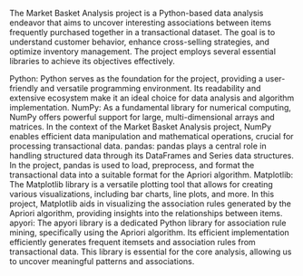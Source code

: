 The Market Basket Analysis project is a Python-based data analysis endeavor that aims to uncover interesting associations between items frequently purchased together in a transactional dataset. The goal is to understand customer behavior, enhance cross-selling strategies, and optimize inventory management. The project employs several essential libraries to achieve its objectives effectively.

Python: Python serves as the foundation for the project, providing a user-friendly and versatile programming environment. Its readability and extensive ecosystem make it an ideal choice for data analysis and algorithm implementation.
NumPy: As a fundamental library for numerical computing, NumPy offers powerful support for large, multi-dimensional arrays and matrices. In the context of the Market Basket Analysis project, NumPy enables efficient data manipulation and mathematical operations, crucial for processing transactional data.
pandas: pandas plays a central role in handling structured data through its DataFrames and Series data structures. In the project, pandas is used to load, preprocess, and format the transactional data into a suitable format for the Apriori algorithm.
Matplotlib: The Matplotlib library is a versatile plotting tool that allows for creating various visualizations, including bar charts, line plots, and more. In this project, Matplotlib aids in visualizing the association rules generated by the Apriori algorithm, providing insights into the relationships between items.
apyori: The apyori library is a dedicated Python library for association rule mining, specifically using the Apriori algorithm. Its efficient implementation efficiently generates frequent itemsets and association rules from transactional data. This library is essential for the core analysis, allowing us to uncover meaningful patterns and associations.
